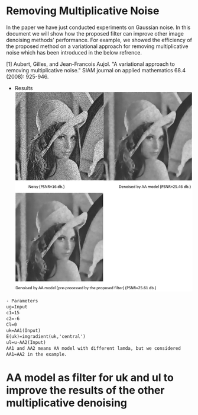 # Removing Multiplicative Noise
In the paper we have just conducted experiments on Gaussian noise. 
In this document we will show how the proposed filter can improve other image denoising methods' performance.
For example, we showed the efficiency of the proposed method on a variational approach for removing multiplicative noise which has been introduced in the below refrence.

<a id="1">[1]</a>
Aubert, Gilles, and Jean-Francois Aujol. "A variational approach to removing multiplicative noise." SIAM journal on applied mathematics 68.4 (2008): 925-946.
- Results
![1](https://github.com/onionhub/TIP/blob/Drafts/Variational.JPG)
```
- Parameters
ug=Input
c1=15
c2=-6
Cl=0
uk=AA1(Input)
E(uk)=imgradient(uk,'central')
ul=u-AA2(Input)
AA1 and AA2 means AA model with different lamda, but we considered AA1=AA2 in the example.
```
# AA model as filter for uk and ul to improve the results of the other multiplicative denoising
